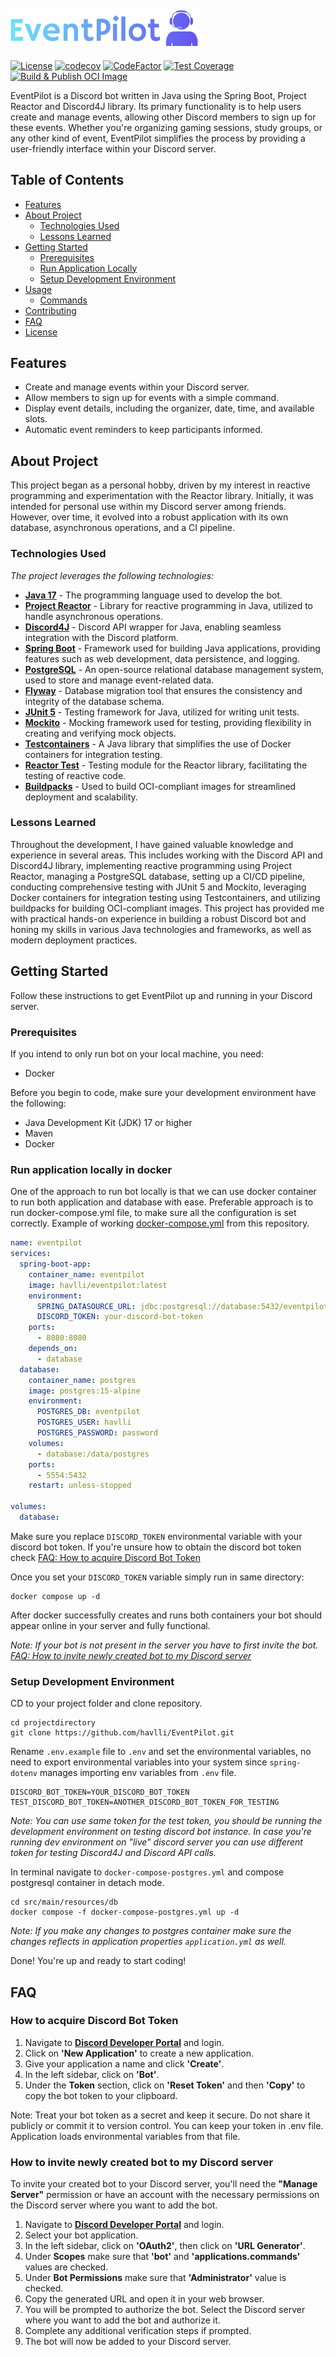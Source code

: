 [![logo_png_url]][repo_url]
---
[![License](https://img.shields.io/badge/License-Apache_2.0-blue.svg)](https://opensource.org/licenses/Apache-2.0)
[![codecov](https://codecov.io/gh/havlli/EventPilot/graph/badge.svg?token=T39ORJEZSP)](https://codecov.io/gh/havlli/EventPilot)
[![CodeFactor](https://www.codefactor.io/repository/github/havlli/eventpilot/badge)](https://www.codefactor.io/repository/github/havlli/eventpilot)
[![Test Coverage](https://github.com/havlli/EventPilot/actions/workflows/test-coverage.yml/badge.svg)](https://github.com/havlli/EventPilot/actions/workflows/test-coverage.yml)
[![Build & Publish OCI Image](https://github.com/havlli/EventPilot/actions/workflows/docker-publish.yml/badge.svg)](https://github.com/havlli/EventPilot/actions/workflows/docker-publish.yml)

EventPilot is a Discord bot written in Java using the Spring Boot, Project Reactor and Discord4J library. Its primary functionality is to help users create and manage events, allowing other Discord members to sign up for these events. Whether you're organizing gaming sessions, study groups, or any other kind of event, EventPilot simplifies the process by providing a user-friendly interface within your Discord server.

## Table of Contents

- [Features](#features)
- [About Project](#about-project)
    - [Technologies Used](#technologies-used)
    - [Lessons Learned](#lessons-learned)
- [Getting Started](#getting-started)
    - [Prerequisites](#prerequisites)
    - [Run Application Locally](#run-application-locally-in-docker)
    - [Setup Development Environment](#setup-development-environment)
- [Usage](#usage)
    - [Commands](#commands)
- [Contributing](#contributing)
- [FAQ](#faq)
- [License](#license)
## Features

- Create and manage events within your Discord server.
- Allow members to sign up for events with a simple command.
- Display event details, including the organizer, date, time, and available slots.
- Automatic event reminders to keep participants informed.

## About Project
  This project began as a personal hobby, driven by my interest in reactive programming and experimentation with the Reactor library. Initially, it was intended for personal use within my Discord server among friends. However, over time, it evolved into a robust application with its own database, asynchronous operations, and a CI pipeline.

### Technologies Used
  _The project leverages the following technologies:_
- [**Java 17**](https://www.oracle.com/java/technologies/downloads/) - The programming language used to develop the bot.
- [**Project Reactor**](https://projectreactor.io) - Library for reactive programming in Java, utilized to handle asynchronous operations.
- [**Discord4J**](https://discord4j.com) - Discord API wrapper for Java, enabling seamless integration with the Discord platform.
- [**Spring Boot**](https://spring.io/projects/spring-boot) - Framework used for building Java applications, providing features such as web development, data persistence, and logging.
- [**PostgreSQL**](https://www.postgresql.org) - An open-source relational database management system, used to store and manage event-related data.
- [**Flyway**](https://flywaydb.org) - Database migration tool that ensures the consistency and integrity of the database schema.
- [**JUnit 5**](https://junit.org/junit5/) - Testing framework for Java, utilized for writing unit tests.
- [**Mockito**](https://site.mockito.org) - Mocking framework used for testing, providing flexibility in creating and verifying mock objects.
- [**Testcontainers**](https://testcontainers.com) - A Java library that simplifies the use of Docker containers for integration testing.
- [**Reactor Test**](https://projectreactor.io/docs/core/release/reference/index.html#testing) - Testing module for the Reactor library, facilitating the testing of reactive code.
- [**Buildpacks**](https://buildpacks.io) - Used to build OCI-compliant images for streamlined deployment and scalability.
### Lessons Learned
Throughout the development, I have gained valuable knowledge and experience in several areas. This includes working with the Discord API and Discord4J library, implementing reactive programming using Project Reactor, managing a PostgreSQL database, setting up a CI/CD pipeline, conducting comprehensive testing with JUnit 5 and Mockito, leveraging Docker containers for integration testing using Testcontainers, and utilizing buildpacks for building OCI-compliant images. This project has provided me with practical hands-on experience in building a robust Discord bot and honing my skills in various Java technologies and frameworks, as well as modern deployment practices.


## Getting Started

Follow these instructions to get EventPilot up and running in your Discord server.

### Prerequisites
If you intend to only run bot on your local machine, you need:
- Docker

Before you begin to code, make sure your development environment have the following:
- Java Development Kit (JDK) 17 or higher
- Maven
- Docker

### Run application locally in docker
One of the approach to run bot locally is that we can use docker container to run both application and database with ease. 
Preferable approach is to run docker-compose.yml file, to make sure all the configuration is set correctly. Example of working [docker-compose.yml](https://github.com/havlli/EventPilot/blob/main/docker-compose.yml) from this repository.
```yaml
name: eventpilot
services:
  spring-boot-app:
    container_name: eventpilot
    image: havlli/eventpilot:latest
    environment:
      SPRING_DATASOURCE_URL: jdbc:postgresql://database:5432/eventpilot
      DISCORD_TOKEN: your-discord-bot-token
    ports:
      - 8080:8080
    depends_on:
      - database
  database:
    container_name: postgres
    image: postgres:15-alpine
    environment:
      POSTGRES_DB: eventpilot
      POSTGRES_USER: havlli
      POSTGRES_PASSWORD: password
    volumes:
      - database:/data/postgres
    ports:
      - 5554:5432
    restart: unless-stopped

volumes:
  database:
```
Make sure you replace `DISCORD_TOKEN` environmental variable with your discord bot token. If you're unsure how to obtain the discord bot token check [FAQ: How to acquire Discord Bot Token](#how-to-acquire-discord-bot-token)

Once you set your `DISCORD_TOKEN` variable simply run in same directory:
```shell
docker compose up -d
```
After docker successfully creates and runs both containers your bot should appear online in your server and fully functional.

_Note: If your bot is not present in the server you have to first invite the bot. [FAQ: How to invite newly created bot to my Discord server](#how-to-invite-newly-created-bot-to-my-discord-server)_

### Setup Development Environment
CD to your project folder and clone repository.
```shell
cd projectdirectory
git clone https://github.com/havlli/EventPilot.git
```
Rename `.env.example` file to `.env` and set the environmental variables, no need to export environmental variables into your system since `spring-dotenv` manages importing env variables from `.env` file.
```dotenv
DISCORD_BOT_TOKEN=YOUR_DISCORD_BOT_TOKEN
TEST_DISCORD_BOT_TOKEN=ANOTHER_DISCORD_BOT_TOKEN_FOR_TESTING
```
_Note: You can use same token for the test token, you should be running the development environment on testing discord bot instance. In case you're running dev environment on "live" discord server you can use different token for testing Discord4J and Discord API calls._

In terminal navigate to `docker-compose-postgres.yml` and compose postgresql container in detach mode.
```shell
cd src/main/resources/db
docker compose -f docker-compose-postgres.yml up -d
```
_Note: If you make any changes to postgres container make sure the changes reflects in application properties `application.yml` as well._

Done! You're up and ready to start coding!

## FAQ
### How to acquire Discord Bot Token
1. Navigate to **[Discord Developer Portal](https://discord.com/developers/)** and login.
2. Click on **'New Application'** to create a new application.
3. Give your application a name and click **'Create'**.
4. In the left sidebar, click on **'Bot'**.
5. Under the **Token** section, click on **'Reset Token'** and then **'Copy'** to copy the bot token to your clipboard.

Note: Treat your bot token as a secret and keep it secure. Do not share it publicly or commit it to version control. You can keep your token in .env file. Application loads environmental variables from that file.

### How to invite newly created bot to my Discord server
To invite your created bot to your Discord server, you'll need the **"Manage Server"** permission or have an account with the necessary permissions on the Discord server where you want to add the bot.
1. Navigate to **[Discord Developer Portal](https://discord.com/developers/)** and login.
2. Select your bot application.
2. In the left sidebar, click on **'OAuth2'**, then click on **'URL Generator'**.
3. Under **Scopes** make sure that **'bot'** and **'applications.commands'** values are checked.
4. Under **Bot Permissions** make sure that **'Administrator'** value is checked.
5. Copy the generated URL and open it in your web browser.
6. You will be prompted to authorize the bot. Select the Discord server where you want to add the bot and authorize it.
7. Complete any additional verification steps if prompted.
8. The bot will now be added to your Discord server.

<!-- Repository -->
[repo_url]: https://github.com/havlli/EventPilot
[logo_png_url]: https://raw.githubusercontent.com/havlli/EventPilot/main/public/logo-300px.png
[logo_svg_url]: https://raw.githubusercontent.com/havlli/EventPilot/main/public/logo.svg
